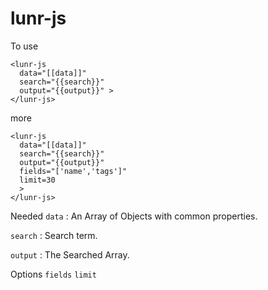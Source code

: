 # lunr-js

To use 
```
<lunr-js
  data="[[data]]"
  search="{{search}}"
  output="{{output}}" >
</lunr-js>
```
more
```
<lunr-js
  data="[[data]]"
  search="{{search}}"
  output="{{output}}"
  fields="['name','tags']"
  limit=30
  >
</lunr-js>
```
Needed
```data``` : An Array of Objects with common properties.

```search``` : Search term.

```output``` : The Searched Array.

Options
```fields```
```limit```
